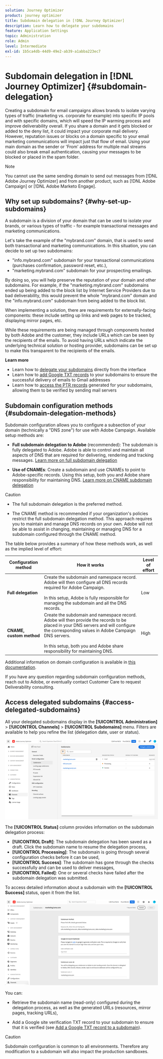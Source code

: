 ```yaml
---
solution: Journey Optimizer
product: journey optimizer
title: Subdomain delegation in [!DNL Journey Optimizer]
description: Learn how to delegate your subdomains
feature: Application Settings
topic: Administration
role: Admin
level: Intermediate
exl-id: 1b5ca4db-44d9-49e2-ab39-a1abba223ec7
---
```

# Subdomain delegation in [!DNL Journey Optimizer] {#subdomain-delegation}

Creating a subdomain for email campaigns allows brands to isolate varying types of traffic (marketing vs. corporate for example) into specific IP pools and with specific domains, which will speed the IP warming process and improve deliverability overall. If you share a domain and it gets blocked or added to the deny list, it could impact your corporate mail delivery. However, reputation issues or blocks on a domain specific to your email marketing communications will impact just that flow of email. Using your main domain as the sender or 'From' address for multiple mail streams could also break email authentication, causing your messages to be blocked or placed in the spam folder.

>[!NOTE]
>
>You cannot use the same sending domain to send out messages from [!DNL Adobe Journey Optimizer] and from another product, such as [!DNL Adobe Campaign] or [!DNL Adobe Marketo Engage].

## Why set up subdomains? {#why-set-up-subdomains}

A subdomain is a division of your domain that can be used to isolate your brands, or various types of traffic - for example transactional messages and marketing communications.

Let's take the example of the "mybrand.com" domain, that is used to send both transactional and marketing communications. In this situation, you can decide to set up two subdomains:

* "info.mybrand.com" subdomain for your transactional communications (purchases confirmation, password reset, etc.),
* "marketing.mybrand.com" subdomain for your prospecting emailings.

By doing so, you will help preserve the reputation of your domain and other subdomains. For example, if the "marketing.mybrand.com" subdomains ended up being added to the block list by Internet Service Providers due to bad deliverability, this would prevent the whole "mybrand.com" domain and the "info.mybrand.com" subdomain from being added to the block list.

When implementing a solution, there are requirements for externally-facing components: these include setting up links and web pages to be tracked, displaying mirror pages, etc.

While these requirements are being managed through components hosted by both Adobe and the customer, they include URLs which can be seen by the recipients of the emails. To avoid having URLs which indicate the underlying technical solution or hosting provider, subdomains can be set up to make this transparent to the recipients of the emails.

**Learn more**

* Learn how to [delegate your subdomains](delegate-subdomain.md) directly from the interface
* Learn how to [add Google TXT records](google-txt.md) to your subdomains to ensure the successful delivery of emails to Gmail addresses
* Learn how to [access the PTR records](ptr-records.md) generated for your subdomains, allowing them to be verified by sending mail servers

## Subdomain configuration methods {#subdomain-delegation-methods}

Subdomain configuration allows you to configure a subsection of your domain (technically a "DNS zone") for use with Adobe Campaign. Available setup methods are:

* **Full subdomain delegation to Adobe** (recommended): The subdomain is fully delegated to Adobe. Adobe is able to control and maintain all aspects of DNS that are required for delivering, rendering and tracking messages. [Learn more on full subdomain delegation](delegate-subdomain.md#full-subdomain-delegation)

* **Use of CNAMEs**: Create a subdomain and use CNAMEs to point to Adobe-specific records. Using this setup, both you and Adobe share responsibility for maintaining DNS. [Learn more on CNAME subdomain delegation](delegate-subdomain.md#cname-subdomain-delegation)

>[!CAUTION]
>
>* The full subdomain delegation is the preferred method.
>
>* The CNAME method is recommended if your organization's policies restrict the full subdomain delegation method. This approach requires you to maintain and manage DNS records on your own. Adobe will not be able to assist in changing, maintaining or managing DNS for a subdomain configured through the CNAME method.

The table below provides a summary of how these methods work, as well as the implied level of effort:

| Configuration method | How it works | Level of effort |
|---|---|---|
| **Full delegation** | Create the subdomain and namespace record. Adobe will then configure all DNS records required for Adobe Campaign.<br/><br/>In this setup, Adobe is fully responsible for managing the subdomain and all the DNS records. | Low |
| **CNAME, custom method** |  Create the subdomain and namespace record. Adobe will then provide the records to be placed in your DNS servers and will configure the corresponding values in Adobe Campaign DNS servers.<br/><br/>In this setup, both you and Adobe share responsibility for maintaining DNS. | High |

Additional information on domain configuration is available in [this documentation](https://experienceleague.adobe.com/docs/deliverability-learn/deliverability-best-practice-guide/additional-resources/product-specific-resources/campaign/ac-domain-name-setup.html).

If you have any question regarding subdomain configuration methods, reach out to Adobe, or eventually contact Customer Care to request Deliverability consulting.

## Access delegated subdomains {#access-delegated-subdomains}

All your delegated subdomains display in the **[!UICONTROL Administration]** > **[!UICONTROL Channels]** > **[!UICONTROL Subdomains]** menu. Filters are available to help you refine the list (delegation date, user or status).

![](assets/subdomain-list.png)

The **[!UICONTROL Status]** column provides information on the subdomain delegation process:

* **[!UICONTROL Draft]**: The subdomain delegation has been saved as a draft. Click the subdomain name to resume the delegation process,
* **[!UICONTROL Processing]**: The subdomain is going through several configuration checks before it can be used,
* **[!UICONTROL Success]**: The subdomain has gone through the checks successfully and can be used to deliver messages,
* **[!UICONTROL Failed]**: One or several checks have failed after the subdomain delegation was submitted.

To access detailed information about a subdomain with the **[!UICONTROL Success]** status, open it from the list.

![](assets/subdomain-delegated.png)

You can:
    
* Retrieve the subdomain name (read-only) configured during the delegation process, as well as the generated URLs (resources, mirror pages, tracking URLs),

* Add a Google site verification TXT record to your subdomain to ensure that it is verified (see [Add a Google TXT record to a subdomain](google-txt.md)). 


>[!CAUTION]
>
>Subdomain configuration is common to all environments. Therefore any modification to a subdomain will also impact the production sandboxes.
